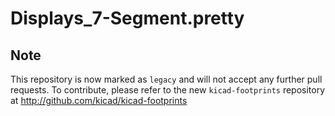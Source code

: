 # Displays_7-Segment.pretty


## Note

This repository is now marked as `legacy` and will not accept any further pull requests. To contribute, please refer to the new `kicad-footprints` repository at http://github.com/kicad/kicad-footprints
